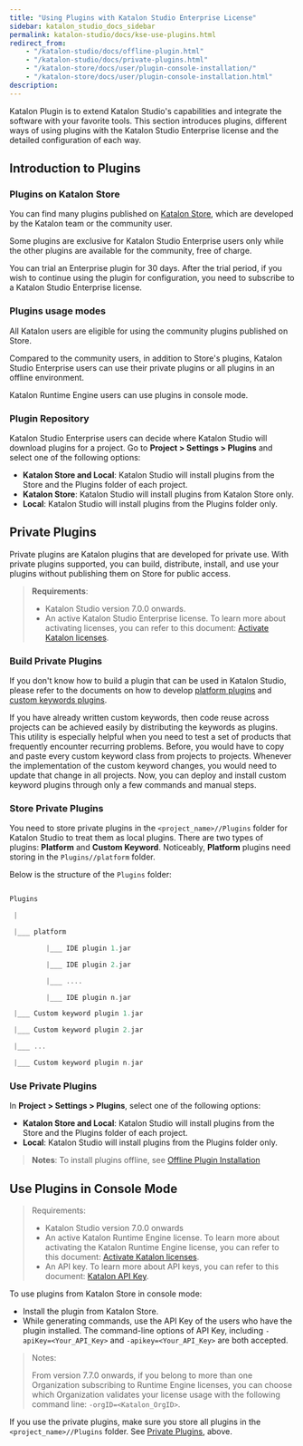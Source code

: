 ```yaml
---
title: "Using Plugins with Katalon Studio Enterprise License"
sidebar: katalon_studio_docs_sidebar
permalink: katalon-studio/docs/kse-use-plugins.html
redirect_from:
    - "/katalon-studio/docs/offline-plugin.html"
    - "/katalon-studio/docs/private-plugins.html"
    - "/katalon-store/docs/user/plugin-console-installation/"
    - "/katalon-store/docs/user/plugin-console-installation.html"
description:
---
```

Katalon Plugin is to extend Katalon Studio's capabilities and integrate the software with your favorite tools. This section introduces plugins, different ways of using plugins with the Katalon Studio Enterprise license and the detailed configuration of each way.

## Introduction to Plugins

### Plugins on Katalon Store

You can find many plugins published on [Katalon Store](https://store.katalon.com/), which are developed by the Katalon team or the community user.

Some plugins are exclusive for Katalon Studio Enterprise users only while the other plugins are available for the community, free of charge.

You can trial an Enterprise plugin for 30 days. After the trial period, if you wish to continue using the plugin for configuration, you need to subscribe to a Katalon Studio Enterprise license.

### Plugins usage modes

All Katalon users are eligible for using the community plugins published on Store.

Compared to the community users, in addition to Store's plugins, Katalon Studio Enterprise users can use their private plugins or all plugins in an offline environment.

Katalon Runtime Engine users can use plugins in console mode.

### Plugin Repository

Katalon Studio Enterprise users can decide where Katalon Studio will download plugins for a project. Go to **Project > Settings > Plugins** and select one of the following options:

* **Katalon Store and Local**: Katalon Studio will install plugins from the Store and the Plugins folder of each project.
* **Katalon Store**: Katalon Studio will install plugins from Katalon Store only.
* **Local**: Katalon Studio will install plugins from the Plugins folder only.

## Private Plugins

Private plugins are Katalon plugins that are developed for private use. With private plugins supported, you can build, distribute, install, and use your plugins without publishing them on Store for public access.

> **Requirements**:
>
> * Katalon Studio version 7.0.0 onwards.
> * An active Katalon Studio Enterprise license. To learn more about activating licenses, you can refer to this document: [Activate Katalon licenses](https://docs.katalon.com/katalon-studio/docs/activate-license.html#activate-a-license-with-internet-access).

### Build Private Plugins

If you don't know how to build a plugin that can be used in Katalon Studio, please refer to the documents on how to develop [platform plugins](https://docs.katalon.com/katalon-store/docs/publisher/create-plugin.html) and [custom keywords plugins](https://docs.katalon.com/katalon-store/docs/publisher/develop-custom-keywords.html).

If you have already written custom keywords, then code reuse across projects can be achieved easily by distributing the keywords as plugins. This utility is especially helpful when you need to test a set of products that frequently encounter recurring problems. Before, you would have to copy and paste every custom keyword class from projects to projects. Whenever the implementation of the custom keyword changes, you would need to update that change in all projects. Now, you can deploy and install custom keyword plugins through only a few commands and manual steps.

### Store Private Plugins

You need to store private plugins in the `<project_name>//Plugins` folder for Katalon Studio to treat them as local plugins. There are two types of plugins: **Platform** and **Custom Keyword**. Noticeably, **Platform** plugins need storing in the `Plugins//platform` folder.

Below is the structure of the `Plugins` folder:

```groovy

Plugins

 |

 |___ platform

         |___ IDE plugin 1.jar

         |___ IDE plugin 2.jar

         |___ ....

         |___ IDE plugin n.jar

 |___ Custom keyword plugin 1.jar

 |___ Custom keyword plugin 2.jar

 |___ ...

 |___ Custom keyword plugin n.jar
```

### Use Private Plugins

In **Project > Settings > Plugins**, select one of the following options:

* **Katalon Store and Local**: Katalon Studio will install plugins from the Store and the Plugins folder of each project.
* **Local**: Katalon Studio will install plugins from the Plugins folder only.

> **Notes**: To install plugins offline, see [Offline Plugin Installation](https://docs.katalon.com/katalon-studio/docs/install-plugin-offline.html)

## Use Plugins in Console Mode

> Requirements:
>
> * Katalon Studio version 7.0.0 onwards
> * An active Katalon Runtime Engine license. To learn more about activating the Katalon Runtime Engine license, you can refer to this document: [Activate Katalon licenses](https://docs.katalon.com/katalon-studio/docs/activate-license.html#activate-a-license-with-internet-access).
> * An API key. To learn more about API keys, you can refer to this document: [Katalon API Key](https://docs.katalon.com/katalon-analytics/docs/ka-api-key.html#create-an-api-key).

To use plugins from Katalon Store in console mode:

- Install the plugin from Katalon Store.
- While generating commands, use the API Key of the users who have the plugin installed. The command-line options of API Key, including `-apiKey=<Your_API_Key>` and `-apikey=<Your_API_Key>` are both accepted.

> Notes:
> 
> From version 7.7.0 onwards, if you belong to more than one Organization subscribing to Runtime Engine licenses, you can choose which Organization validates your license usage with the following command line: `-orgID=<Katalon_OrgID>`.

If you use the private plugins, make sure you store all plugins in the `<project_name>//Plugins` folder. See [Private Plugins](https://docs.katalon.com/katalon-studio/docs/kse-use-plugins.html#private-plugins), above.